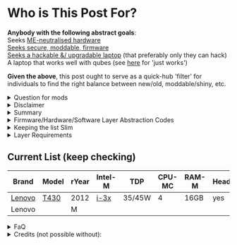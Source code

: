 <h1>Who is This Post For?</h1>

**Anybody with the following abstract goals**:  
Seeks [ME-neutralised hardware](https://hackaday.com/2016/11/28/neutralizing-intels-management-engine/)  
[Seeks secure, moddable, firmware](https://trmm.net/Thunderstrike/)  
[Seeks a hackable &/ upgradable laptop](https://calbryant.uk/blog/the-ultimate-thinkpad/#) (that preferably only they can hack)  
A laptop that works well with qubes (see [here](https://forum.qubes-os.org/t/community-recommended-computers/5560) for 'just works')  

**Given the above**, this post ought to serve as a quick-hub 'filter' for individuals to find the right balance between new/old, moddable/shiny, etc.  



<details>
  <summary>Question for mods</summary>
[Not sure if this is better suited for general.?] @deeplow  
</details> 

<details>
<summary>Disclaimer</summary>
I will refine this as people criticise and give feedback, for now it's quite high-level: But I hope somebody finds it useful.  
</details>  


<details>  
<summary>Summary</summary>  
This post is intended to be the 'go-to' place on the forum for all questions about Intel-inside laptops for qubes - relating strictly to layers 0,-2, -3 and -4   (explained below).  

<details>
  <summary>Extra Disclaimer</summary>
To prevent this becoming wikipedia, I will reference relevant links; much reading ahoy.  
</details>  

</details>


<details>  
<summary>Firmware/Hardware/Software Layer Abstraction Codes</summary>  

| Layer | Description                          |
|-------|--------------------------------------|
| 0     | Qubes                                |
| -1    | Hypervisor (Xen)                     |
| -2    | Firmware/Bootware                    |
| -3    | Hardware-(me-ware)                   |
| -4    | Physics (design, upgradability, etc) |
</details>  


<details>
<summary>Keeping the list Slim</summary>  
To keep the list slim, at each layer, (excluding layer -1), will be requirements. As this post is criticised and others give feedback, I will update the requirements accordingly.  
</details>  


<details>  
<summary>Layer Requirements</summary>
| Layer | Item                                                                               | M/P | Item                                                                                    | M/P |
|-------|------------------------------------------------------------------------------------|-----|-----------------------------------------------------------------------------------------|-----|
| 0     | [Qubes 4.0.4 & 4.1 Support](https://www.qubes-os.org/doc/system-requirements/)     | M   |                                                                                         |     |
| -2    | [Coreboot](https://www.coreboot.org/)                                              | M   | [Heads Compatible](https://github.com/osresearch/heads)                                 | P   |
| -3    | [<=5th gen intel-core](https://github.com/corna/me_cleaner/wiki/me_cleaner-status) | M   | [TXE not present/removable](https://github.com/corna/me_cleaner/wiki/me_cleaner-status) | P   |
| -4    | Min. 16GB ram & 4 core option                                                      | M   | Min 32gb ram & 6 core option                                                            | P   |
</details>    

<h2>Current List (keep checking)</h2>  

| Brand                                          | Model                                                | rYear | Intel-M                                                                                                                        | TDP    | CPU-MC | RAM-M | Heads |
|------------------------------------------------|------------------------------------------------------|-------|--------------------------------------------------------------------------------------------------------------------------------|--------|--------|-------|-------|
| [Lenovo](https://en.wikipedia.org/wiki/Lenovo) | [T430](https://www.thinkwiki.org/wiki/Category:T430) | 2012  | [i-3x](https://ark.intel.com/content/www/us/en/ark/products/70846/intel-core-i7-3840qm-processor-8m-cache-up-to-3-80-ghz.html) | 35/45W | 4      | 16GB  | yes   |
| Lenovo                                         |                                                      | M     |                                                                                                                                |        |        |       |       |

<details>  
  <summary>FaQ</summary>
**Why Intel-only?**  
If, (you know of any open-source projects that document how to neutralise AMD-PSP, (and know of any heads equivs, etc)): I will revise this.    
**Why would anybody worry about Intel ME as a threat?**  
We all have different Threat Models - Defense in Depth is always better than none.  
**Why have you only mentioned coreboot & heads?**  
I am not aware of any equivalents that satisfy the other requirements.  
I am not aware of any 'stable' equivs. that satisfy the other requirements.  
**Why 16gb ram min, 32gb preferred?**  
To tame R4.1 && most use-cases 16gb is required min. 32gb is preferred for long-term support.  
**Why TXE removable preferred?**  
Because me_cleaner now supports this, and it is DiD at little added cost.  
**Why 4 core-option minimum?**  
Because some of us like to pin CPU0 to dom0 for security.  
**Why 16gb ram min, 32gb preferred?**  
To tame R4.1 && most use-cases 16gb is required min. 32gb is preferred for long-term support.  
**Why TXE removable preferred?**  
Because me_cleaner now supports this, and it is DiD at little added cost.  
**Why 4 core-option minimum?**  
Because some of us like to pin CPU0 to dom0 for security.  
**Why <= 5th gen intel-core?**  
Because only that year's TXE has been confirmed removable.  
Every additional generation is more complex hardware, not just Intel ME but the mobo, firmware etc, and I do not have a holistic understanding of all the extra complexity - so I deem it an unacceptable risk.  
</details>


<details>  
  <summary>Credits (not possible without):</summary>
@Sven for the [HCL](https://www.qubes-os.org/hcl/) & [Community-Recommended List](https://forum.qubes-os.org/t/community-recommended-computers/5560)  
@deeplow for keeping it tidy ;)  
All the core-team, mod and admin team.  
All those who took the time to read, and everyone who is signed-up to the forum ;)  
</details>  
